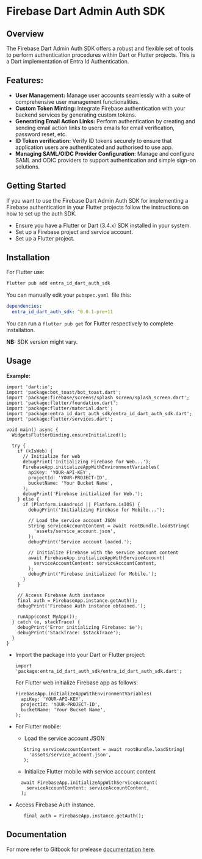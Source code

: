 # Firebase Dart Admin Auth SDK

## Overview

The Firebase Dart Admin Auth SDK offers a robust and flexible set of tools to perform authentication procedures within Dart or Flutter projects. This is a Dart implementation of Entra Id Authentication.

## Features:

- **User Management:** Manage user accounts seamlessly with a suite of comprehensive user management functionalities.
- **Custom Token Minting:** Integrate Firebase authentication with your backend services by generating custom tokens.
- **Generating Email Action Links:** Perform authentication by creating and sending email action links to users emails for email verification, password reset, etc.
- **ID Token verification:** Verify ID tokens securely to ensure that application users are authenticated and authorised to use app.
- **Managing SAML/OIDC Provider Configuration**: Manage and configure SAML and ODIC providers to support authentication and simple sign-on solutions.

## Getting Started

If you want to use the Firebase Dart Admin Auth SDK for implementing a Firebase authentication in your Flutter projects follow the instructions on how to set up the auth SDK.

- Ensure you have a Flutter or Dart (3.4.x) SDK installed in your system.
- Set up a Firebase project and service account.
- Set up a Flutter project.

## Installation

For Flutter use:

```javascript
flutter pub add entra_id_dart_auth_sdk
```

You can manually edit your `pubspec.yaml `file this:

```yaml
dependencies:
  entra_id_dart_auth_sdk: ^0.0.1-pre+11
```

You can run a `flutter pub get` for Flutter respectively to complete installation.

**NB:** SDK version might vary.

## Usage

**Example:**

```
import 'dart:io';
import 'package:bot_toast/bot_toast.dart';
import 'package:firebase/screens/splash_screen/splash_screen.dart';
import 'package:flutter/foundation.dart';
import 'package:flutter/material.dart';
import 'package:entra_id_dart_auth_sdk/entra_id_dart_auth_sdk.dart';
import 'package:flutter/services.dart';

void main() async {
  WidgetsFlutterBinding.ensureInitialized();

  try {
    if (kIsWeb) {
      // Initialize for web
      debugPrint('Initializing Firebase for Web...');
      FirebaseApp.initializeAppWithEnvironmentVariables(
        apiKey: 'YOUR-API-KEY',
        projectId: 'YOUR-PROJECT-ID',
        bucketName: 'Your Bucket Name',
      );
      debugPrint('Firebase initialized for Web.');
    } else {
      if (Platform.isAndroid || Platform.isIOS) {
        debugPrint('Initializing Firebase for Mobile...');

        // Load the service account JSON
        String serviceAccountContent = await rootBundle.loadString(
          'assets/service_account.json',
        );
        debugPrint('Service account loaded.');

        // Initialize Firebase with the service account content
        await FirebaseApp.initializeAppWithServiceAccount(
          serviceAccountContent: serviceAccountContent,
        );
        debugPrint('Firebase initialized for Mobile.');
      }
    }

    // Access Firebase Auth instance
    final auth = FirebaseApp.instance.getAuth();
    debugPrint('Firebase Auth instance obtained.');

    runApp(const MyApp());
  } catch (e, stackTrace) {
    debugPrint('Error initializing Firebase: $e');
    debugPrint('StackTrace: $stackTrace');
  }
}

```

- Import the package into your Dart or Flutter project:
  ```
  import 'package:entra_id_dart_auth_sdk/entra_id_dart_auth_sdk.dart';
  ```
  For Flutter web initialize Firebase app as follows:
  ```
  FirebaseApp.initializeAppWithEnvironmentVariables(
    apiKey: 'YOUR-API-KEY',
    projectId: 'YOUR-PROJECT-ID',
    bucketName: 'Your Bucket Name',
  );
  ```

- For Flutter mobile:
    - Load the service account JSON
    ```
       String serviceAccountContent = await rootBundle.loadString(
         'assets/service_account.json',
       );
    ```
    - Initialize Flutter mobile with service account content
    ```
      await FirebaseApp.initializeAppWithServiceAccount(
        serviceAccountContent: serviceAccountContent,
      );
    ```

- Access Firebase Auth instance.
  ```
     final auth = FirebaseApp.instance.getAuth();
  ```
## Documentation

For more refer to Gitbook for prelease [documentation here](https://aortem.gitbook.io/firebase-dart-auth-admin-sdk/).
